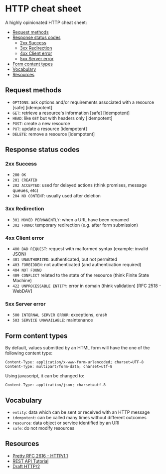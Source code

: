 # HTTP cheat sheet

A highly opinionated HTTP cheat sheet:

* [Request methods](#request-methods)
* [Response status codes](#response-status-codes)
  * [2xx Success](#2xx-success)
  * [3xx Redirection](#3xx-redirection)
  * [4xx Client error](#4xx-client-error)
  * [5xx Server error](#5xx-server-error)
* [Form content types](#form-content-types)
* [Vocabulary](#vocabulary)
* [Resources](#resources)

## Request methods

* `OPTIONS`: ask options and/or requirements associated with a resource [safe] [idempotent]
* `GET`: retrieve a resource's information [safe] [idempotent]
* `HEAD`: like `GET` but with headers only [idempotent]
* `POST`: create a new resource
* `PUT`: update a resource [idempotent]
* `DELETE`: remove a resource [idempotent]

## Response status codes

### 2xx Success

* `200 OK`
* `201 CREATED`
* `202 ACCEPTED`: used for delayed actions (think promises, message queues, etc)
* `204 NO CONTENT`: usually used after deletion

### 3xx Redirection

* `301 MOVED PERMANENTLY`: when a URL have been renamed
* `302 FOUND`: temporary redirection (e.g. after form submission)

### 4xx Client error

* `400 BAD REQUEST`: request with malformed syntax (example: invalid JSON)
* `401 UNAUTHORIZED`: authenticated, but not permitted
* `403 FORBIDDEN`: not authenticated (and authentication required)
* `404 NOT FOUND`
* `409 CONFLICT` related to the state of the resource (think Finite State Machine)
* `422 UNPROCESSABLE ENTITY`: error in domain (think validation) [RFC 2518 - WebDAV]

### 5xx Server error

* `500 INTERNAL SERVER ERROR`: exceptions, crash
* `503 SERVICE UNAVAILABLE`: maintenance

## Form content types

By default, values submitted by an HTML form will have the one of the following content type:

    Content-Type: application/x-www-form-urlencoded; charset=UTF-8
    Content-Type: multipart/form-data; charset=utf-8

Using javascript, it can be changed to:

    Content-Type: application/json; charset=utf-8

## Vocabulary

* `entity`: data which can be sent or received with an HTTP message
* `idempotent`: can be called many times without different outcomes
* `resource`: data object or service identified by an URI
* `safe`: do not modify resources

## Resources

* [Pretty RFC 2616 - HTTP/1.1](https://pretty-rfc.herokuapp.com/RFC2616)
* [REST API Tutorial](http://www.restapitutorial.com/httpstatuscodes.html)
* [Draft HTTP/2](http://http2.github.io/)
